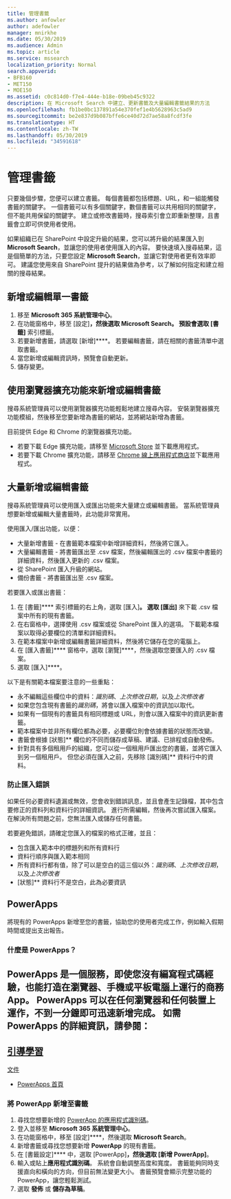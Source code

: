 ```yaml
---
title: 管理書籤
ms.author: anfowler
author: adefowler
manager: mnirkhe
ms.date: 05/30/2019
ms.audience: Admin
ms.topic: article
ms.service: mssearch
localization_priority: Normal
search.appverid:
- BFB160
- MET150
- MOE150
ms.assetid: c0c814d0-f7e4-444e-b18e-09beb45c9322
description: 在 Microsoft Search 中建立、更新書籤及大量編輯書籤結果的方法
ms.openlocfilehash: fb1be0bc137891a54e370fef1e4b5628963c5ad9
ms.sourcegitcommit: be2e837d9b087bffe6ce40d72d7ae58a8fcdf3fe
ms.translationtype: HT
ms.contentlocale: zh-TW
ms.lasthandoff: 05/30/2019
ms.locfileid: "34591618"
---
```

# <a name="manage-bookmarks"></a>管理書籤

只要幾個步驟，您便可以建立書籤。 每個書籤都包括標題、URL，和一組能觸發書籤的關鍵字。 一個書籤可以有多個關鍵字，數個書籤可以共用相同的關鍵字，但不能共用保留的關鍵字。 建立或修改書籤時，搜尋索引會立即重新整理，且書籤會立即可供使用者使用。

如果組織已在 SharePoint 中設定升級的結果，您可以將升級的結果匯入到 **Microsoft Search**，並讓您的使用者使用匯入的內容。 要快速填入搜尋結果，這是個簡單的方法，只要您設定 **Microsoft Search**，並讓它對使用者更有效率即可。 建議您使用來自 SharePoint 提升的結果做為參考，以了解如何指定和建立相關的搜尋結果。 

## <a name="add-or-edit-a-single-bookmark"></a>新增或編輯單一書籤
1. 移至 **Microsoft 365 系統管理中心**。
1. 在功能窗格中，移至 [設定]****，然後選取 ****Microsoft Search****。
預設會選取 [書籤]**** 索引標籤。
1. 若要新增書籤，請選取 [新增]****。 若要編輯書籤，請在相關的書籤清單中選取書籤。 
1. 當您新增或編輯資訊時，預覽會自動更新。
1. 儲存變更。

## <a name="add-or-edit-bookmark-using-browser-extensions"></a>使用瀏覽器擴充功能來新增或編輯書籤
搜尋系統管理員可以使用瀏覽器擴充功能輕鬆地建立搜尋內容。 安裝瀏覽器擴充功能模組，然後移至您要新增為書籤的網站，並將網站新增為書籤。

目前提供 Edge 和 Chrome 的瀏覽器擴充功能。 
- 若要下載 Edge 擴充功能，請移至 [Microsoft Store](https://www.microsoft.com/en-us/p/microsoft-search-content-creator/9nrqdbcbwq55?activetab=pivot:overviewtab) 並下載應用程式。
- 若要下載 Chrome 擴充功能，請移至 [Chrome 線上應用程式商店](https://chrome.google.com/webstore/detail/microsoft-search-content/nocnablpaoeecfmfnjoheefkogmleipm)並下載應用程式。

## <a name="bulk-add-or-edit-bookmarks"></a>大量新增或編輯書籤
搜尋系統管理員可以使用匯入或匯出功能來大量建立或編輯書籤。 當系統管理員想要新增或編輯大量書籤時，此功能非常實用。 

使用匯入/匯出功能，以便：
- 大量新增書籤 - 在書籤範本檔案中新增詳細資料，然後將它匯入。
- 大量編輯書籤 - 將書籤匯出至 .csv 檔案，然後編輯匯出的 .csv 檔案中書籤的詳細資料，然後匯入更新的 .csv 檔案。
- 從 SharePoint 匯入升級的網站。
- 備份書籤 - 將書籤匯出至 .csv 檔案。

若要匯入或匯出書籤：
1. 在 [書籤]**** 索引標籤的右上角，選取 [匯入]****。 選取 [匯出]**** 來下載 .csv 檔案中所有的現有書籤。
1. 在右窗格中，選擇使用 .csv 檔案或從 SharePoint 匯入的選項。
下載範本檔案以取得必要欄位的清單和詳細資料。 
1. 在範本檔案中新增或編輯書籤詳細資料，然後將它儲存在您的電腦上。 
1. 在 [匯入書籤]**** 窗格中，選取 [瀏覽]****，然後選取您要匯入的 .csv 檔案。
1. 選取 [匯入]****。

以下是有關範本檔案要注意的一些重點：
- 永不編輯這些欄位中的資料：*識別碼*、*上次修改日期*，以及*上次修改者*
- 如果您包含現有書籤的*識別碼*，將會以匯入檔案中的資訊加以取代。
- 如果有一個現有的書籤具有相同標題或 URL，則會以匯入檔案中的資訊更新書籤。
- 範本檔案中並非所有欄位都為必要，必要欄位則會依據書籤的狀態而改變。
- 書籤會根據 [狀態]** 欄位的不同而儲存成草稿、建議、已排程或自動發佈。
- 針對具有多個租用戶的組織，您可以從一個租用戶匯出您的書籤，並將它匯入到另一個租用戶。 但您必須在匯入之前，先移除 [識別碼]** 資料行中的資料。

### <a name="prevent-import-errors"></a>防止匯入錯誤
如果任何必要資料遺漏或無效，您會收到錯誤訊息，並且會產生記錄檔，其中包含要修正的資料列和資料行的詳細資訊。 進行所需編輯，然後再次嘗試匯入檔案。 在解決所有問題之前，您無法匯入或儲存任何書籤。

若要避免錯誤，請確定您匯入的檔案的格式正確，並且：
- 包含匯入範本中的標題列和所有資料行
- 資料行順序與匯入範本相同
- 所有資料行都有值，除了可以是空白的這三個以外：*識別碼*、*上次修改日期*，以及*上次修改者* 
- [狀態]** 資料行不是空白，此為必要資訊

## <a name="powerapps"></a>PowerApps
將現有的 PowerApps 新增至您的書籤，協助您的使用者完成工作，例如輸入假期時間或提出支出報告。 

### <a name="what-are-powerapps"></a>什麼是 PowerApps？
PowerApps 是一個服務，即使您沒有編寫程式碼經驗，也能打造在瀏覽器、手機或平板電腦上運行的商務 App。 PowerApps 可以在任何瀏覽器和任何裝置上運作，不到一分鐘即可迅速新增完成。 如需 PowerApps 的詳細資訊，請參閱：
- 
  [引導學習](https://docs.microsoft.com/zh-TW/learn/browse/?products=powerapps)
- 
  [文件](https://docs.microsoft.com/zh-TW/powerapps/maker/canvas-apps/get-sessionid)
- [PowerApps 首頁](https://make.preview.powerapps.com/environments/839eace6-59ab-4243-97ec-a5b8fcc104e4/home)

### <a name="add-a-powerapp-to-a-bookmark"></a>將 PowerApp 新增至書籤
1. 尋找您想要新增的 [PowerApp 的應用程式識別碼](https://docs.microsoft.com/zh-TW/powerapps/maker/canvas-apps/get-sessionid#get-an-app-id)。
1. 登入並移至 **Microsoft 365 系統管理中心**。
1. 在功能窗格中，移至 [設定]****，然後選取 **Microsoft Search**。
1. 新增書籤或尋找您想要新增 **PowerApp** 的現有書籤。
1. 在 [書籤設定]**** 中，選取 [PowerApp]****，然後選取 [新增 PowerApp]****。
1. 輸入或貼上**應用程式識別碼**。
    系統會自動調整高度和寬度。 書籤能夠同時支援直向和橫向的方向，但目前無法變更大小。 書籤預覽會顯示完整功能的 PowerApp，讓您輕鬆測試。
1. 選取 **發佈** 或 **儲存為草稿**。